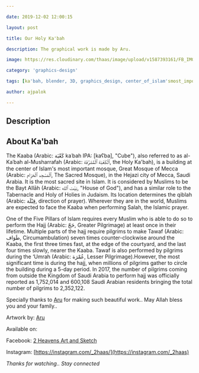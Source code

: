 ```yaml
---

date: 2019-12-02 12:00:15

layout: post

title: Our Holy Ka'bah

description: The graphical work is made by Aru.

image: https://res.cloudinary.com/thaas/image/upload/v1587393161/FB_IMG_15752210757539410_blaqfy.jpg

category: 'graphics-design'

tags: [ka'bah, blender, 3D, graphics_design, center_of_islam'smost_important_mosque, Aru]

author: ajpalok

---
```


## Description  
## About Ka'bah  

The Kaaba (Arabic: كَعْبَة‎ kaʿbah IPA: [kaʕba], "Cube"), also referred to as al-Kaʿbah al-Musharrafah (Arabic: ٱلْكَعْبَة ٱلْمُشَرَّفَة‎, the Holy Ka'bah), is a building at the center of Islam's most important mosque, Great Mosque of Mecca (Arabic: ٱلْمَسْجِد ٱلْحَرَام‎, The Sacred Mosque), in the Hejazi city of Mecca, Saudi Arabia. It is the most sacred site in Islam. It is considered by Muslims to be the Bayt Allāh (Arabic: بَيْت ٱلله‎, "House of God"), and has a similar role to the Tabernacle and Holy of Holies in Judaism. Its location determines the qiblah (Arabic: قِبْلَة‎, direction of prayer). Wherever they are in the world, Muslims are expected to face the Kaaba when performing Salah, the Islamic prayer.  

One of the Five Pillars of Islam requires every Muslim who is able to do so to perform the Hajj (Arabic: حَجّ‎, Greater Pilgrimage) at least once in their lifetime. Multiple parts of the hajj require pilgrims to make Tawaf (Arabic: طَوَاف‎, Circumambulation) seven times counter-clockwise around the Kaaba, the first three times fast, at the edge of the courtyard, and the last four times slowly, nearer the Kaaba. Tawaf is also performed by pilgrims during the ‘Umrah (Arabic: عُمْرَة‎, Lesser Pilgrimage).However, the most significant time is during the hajj, when millions of pilgrims gather to circle the building during a 5-day period. In 2017, the number of pilgrims coming from outside the Kingdom of Saudi Arabia to perform hajj was officially reported as 1,752,014 and 600,108 Saudi Arabian residents bringing the total number of pilgrims to 2,352,122.  

Specially thanks to [Aru](https://www.facebook.com/aru2.O?fref=nf) for making such beautiful work.. May Allah bless you and your family..

Artwork by: [Aru](https://www.facebook.com/aru2.O?fref=nf)  

Available on:  

Facebook: [2 Heavens Art and Sketch](https://facebook.com/2haas)  

Instagram: [https://instagram.com/_2haas/](https://instagram.com/_2haas)

  

*Thanks for watching.. Stay connected*
